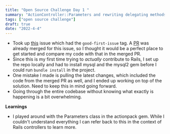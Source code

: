 ```yaml
---
title: "Open Source Challenge Day 1 "
summary: "ActionController::Parameters and rewriting delegating methods"
tags: ["open source challenge"]
draft: true 
date: "2022-4-4"
---
```


- Took up [this](https://github.com/rails/rails/issues/44813) issue which had the `good-first-issue` tag. A [PR](https://github.com/rails/rails/pull/44816) was already merged for this issue, so I thought it would be a perfect place to get started and compare my code with that in the merged PR.
- Since this is my first time trying to _actually_ contribute to Rails, I set up the repo locally and had to install mysql and the mysql2 gem before I could run `bundle install` in the project.
- One mistake I made is pulling the latest changes, which included the code from the merged PR as well, and I ended up working on top of the solution. Need to keep this in mind going forward.
- Going through the entire codebase without knowing what exactly is happening is a bit overwhelming.

**Learnings**

- I played around with the Parameters class in the actionpack gem. While I couldn't understand everything I can refer back to this in the context of Rails controllers to learn more.